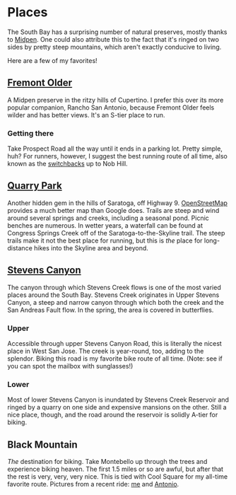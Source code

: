 # Places

The South Bay has a surprising number of natural preserves, mostly thanks to [Midpen](https://openspace.org). One could also attribute this to the fact that it's ringed on two sides by pretty steep mountains, which aren't exactly conducive to living.

Here are a few of my favorites!

## [Fremont Older](https://www.google.com/maps/place/Fremont+Older+Open+Space+Preserve/@37.2890822,-122.0666663,17z/data=!3m1!4b1!4m6!3m5!1s0x808fb4945f95a27b:0x19e047eb5aef76be!8m2!3d37.289078!4d-122.0640914!16zL20vMDk3aDZk?entry=ttu)
A Midpen preserve in the ritzy hills of Cupertino. I prefer this over its more popular companion, Rancho San Antonio, because Fremont Older feels wilder and has better views. It's an S-tier place to run.

### Getting there

Take Prospect Road all the way until it ends in a parking lot. Pretty simple, huh? For runners, however, I suggest the best running route of all time, also known as the [switchbacks](https://www.google.com/maps/place/Parker+Ranch+-+Fremont+Older+Connection+Trailhead/@37.2826879,-122.0497488,16.7z/data=!4m6!3m5!1s0x808fb570d4d247e3:0xf36219ee3bc69bc7!8m2!3d37.2858475!4d-122.0476497!16s%2Fg%2F11rpvmbf20?entry=ttu) up to Nob Hill.

## [Quarry Park](https://www.google.com/maps/place/Saratoga+Quarry+Park/@37.2495422,-122.0423497,15.18z/data=!4m6!3m5!1s0x808e4b18449a5e27:0x8c10787b95d0c3e6!8m2!3d37.2517796!4d-122.0476422!16s%2Fg%2F11bwkf6j2c?entry=ttu)

Another hidden gem in the hills of Saratoga, off Highway 9. [OpenStreetMap](https://openstreetmap.org) provides a much better map than Google does.
Trails are steep and wind around several springs and creeks, including a seasonal pond. Picnic benches are numerous. In wetter years, a waterfall can be found at Congress Springs Creek off of the Saratoga-to-the-Skyline trail. The steep trails make it not the best place for running, but this is *the* place for long-distance hikes into the Skyline area and beyond.

## [Stevens Canyon](https://www.google.com/maps/@37.2850261,-122.0895424,14.58z?entry=ttu)

The canyon through which Stevens Creek flows is one of the most varied places around the South Bay. Stevens Creek originates in Upper Stevens Canyon, a steep and narrow canyon through which both the creek and the San Andreas Fault flow. In the spring, the area is covered in butterflies.

### Upper

Accessible through upper Stevens Canyon Road, this is literally the nicest place in West San Jose. The creek is year-round, too, adding to the splendor. Biking this road is my favorite bike route of all time. (Note: see if you can spot the mailbox with sunglasses!)

### Lower

Most of lower Stevens Canyon is inundated by Stevens Creek Reservoir and ringed by a quarry on one side and expensive mansions on the other. Still a nice place, though, and the road around the reservoir is solidly A-tier for biking.

## Black Mountain

*The* destination for biking. Take Montebello up through the trees and experience biking heaven. The first 1.5 miles or so are awful, but after that the rest is very, very, very nice. This is tied with Cool Square for my all-time favorite route. Pictures from a recent ride: [me](https://apawate.github.io/bike.jpg) and [Antonio](https://apawate.github.io/antonio.jpg).

